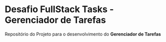 # Desafio FullStack Tasks - Gerenciador de Tarefas

Repositório do Projeto para o desenvolvimento do **Gerenciador de Tarefas**